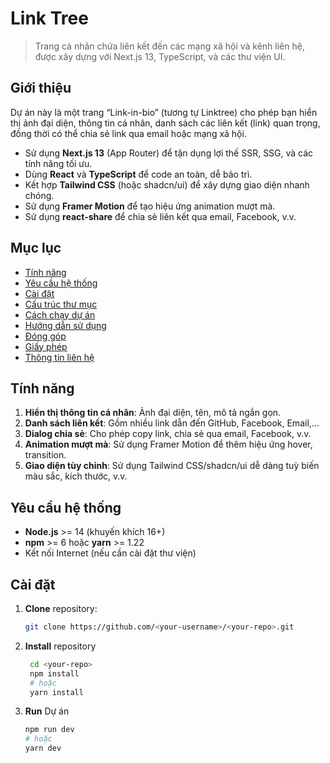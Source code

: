 # Link Tree

> Trang cá nhân chứa liên kết đến các mạng xã hội và kênh liên hệ, được xây dựng với Next.js 13, TypeScript, và các thư viện UI.

## Giới thiệu

Dự án này là một trang “Link-in-bio” (tương tự Linktree) cho phép bạn hiển thị ảnh đại diện, thông tin cá nhân, danh sách các liên kết (link) quan trọng, đồng thời có thể chia sẻ link qua email hoặc mạng xã hội.  
- Sử dụng **Next.js 13** (App Router) để tận dụng lợi thế SSR, SSG, và các tính năng tối ưu.  
- Dùng **React** và **TypeScript** để code an toàn, dễ bảo trì.  
- Kết hợp **Tailwind CSS** (hoặc shadcn/ui) để xây dựng giao diện nhanh chóng.  
- Sử dụng **Framer Motion** để tạo hiệu ứng animation mượt mà.  
- Sử dụng **react-share** để chia sẻ liên kết qua email, Facebook, v.v.

## Mục lục

- [Tính năng](#tính-năng)
- [Yêu cầu hệ thống](#yêu-cầu-hệ-thống)
- [Cài đặt](#cài-đặt)
- [Cấu trúc thư mục](#cấu-trúc-thư-mục)
- [Cách chạy dự án](#cách-chạy-dự-án)
- [Hướng dẫn sử dụng](#hướng-dẫn-sử-dụng)
- [Đóng góp](#đóng-góp)
- [Giấy phép](#giấy-phép)
- [Thông tin liên hệ](#thông-tin-liên-hệ)

## Tính năng

1. **Hiển thị thông tin cá nhân**: Ảnh đại diện, tên, mô tả ngắn gọn.  
2. **Danh sách liên kết**: Gồm nhiều link dẫn đến GitHub, Facebook, Email,...  
3. **Dialog chia sẻ**: Cho phép copy link, chia sẻ qua email, Facebook, v.v.  
4. **Animation mượt mà**: Sử dụng Framer Motion để thêm hiệu ứng hover, transition.  
5. **Giao diện tùy chỉnh**: Sử dụng Tailwind CSS/shadcn/ui dễ dàng tuỳ biến màu sắc, kích thước, v.v.

## Yêu cầu hệ thống

- **Node.js** >= 14 (khuyến khích 16+)
- **npm** >= 6 hoặc **yarn** >= 1.22
- Kết nối Internet (nếu cần cài đặt thư viện)

## Cài đặt

1. **Clone** repository:
   ```bash
   git clone https://github.com/<your-username>/<your-repo>.git
2. **Install** repository
   ```bash
    cd <your-repo>
    npm install
    # hoặc
    yarn install
3. **Run** Dự án
   ```bash
   npm run dev
   # hoặc
   yarn dev

